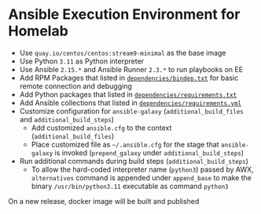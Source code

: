 # Ansible Execution Environment for Homelab

- Use `quay.io/centos/centos:stream9-minimal` as the base image
- Use Python `3.11` as Python interpreter
- Use Ansible `2.15.*` and Ansible Runner `2.3.*` to run playbooks on EE
- Add RPM Packages that listed in [`dependencies/bindep.txt`](dependencies/bindep.txt) for basic remote connection and debugging
- Add Python packages that listed in [`dependencies/requirements.txt`](ependencies/requirements.txt)
- Add Ansible collections that listed in [`dependencies/requirements.yml`](dependencies/requirements.yml)
- Customize configuration for `ansible-galaxy` (`additional_build_files` and `additional_build_steps`)
  - Add customized `ansible.cfg` to the context (`additional_build_files`)
  - Place customized file as `~/.ansible.cfg` for the stage that `ansible-galaxy` is invoked (`prepend_galaxy` under `additional_build_steps`)
- Run additional commands during build steps (`additional_build_steps`)
  - To allow the hard-coded interpreter name (`python3`) passed by AWX, `alternatives` command is appended under `append_base` to make the binary `/usr/bin/python3.11` executable as command `python3`


On a new release, docker image will be built and published
